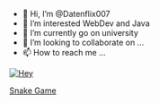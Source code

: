 - 👋 Hi, I’m @Datenflix007
- 👀 I’m interested WebDev and Java
- 🌱 I’m currently go on university
- 💞️ I’m looking to collaborate on ...
- 📫 How to reach me ...
<!---
Datenflix007/Datenflix007 is a ✨ special ✨ repository because its `README.md` (this file) appears on your GitHub profile.
You can click the Preview link to take a look at your changes.
--->



[![Hey](https://img.youtube.com/vi/V-MX379oGqE/0.jpg)](https://www.youtube.com/watch?v=V-MX379oGqE&autoplay=1)

[Snake Game](github.com/Datenflix/smallGames/Snake.html)
